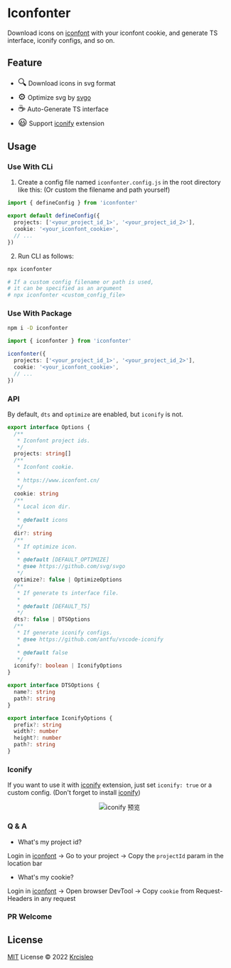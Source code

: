 # Iconfonter

Download icons on [iconfont](https://www.iconfont.cn/) with your iconfont cookie, and generate TS interface, iconify configs, and so on.

## Feature

- <span style="font-size: 20px">🔍</span> Download icons in svg format
- <span style="font-size: 20px">⚙️</span> Optimize svg by [svgo](https://github.com/svg/svgo)
- <span style="font-size: 20px">☕</span> Auto-Generate TS interface
- <span style="font-size: 20px">😃</span> Support [iconify](https://github.com/antfu/vscode-iconify) extension

## Usage

### Use With CLi

1. Create a config file named `iconfonter.config.js` in the root directory like this:
(Or custom the filename and path yourself)

```ts
import { defineConfig } from 'iconfonter'

export default defineConfig({
  projects: ['<your_project_id_1>', '<your_project_id_2>'],
  cookie: '<your_iconfont_cookie>',
  // ...
})

```

2. Run CLI as follows:

```bash
npx iconfonter

# If a custom config filename or path is used,
# it can be specified as an argument
# npx iconfonter <custom_config_file>
```

### Use With Package

```bash
npm i -D iconfonter
```

```ts
import { iconfonter } from 'iconfonter'

iconfonter({
  projects: ['<your_project_id_1>', '<your_project_id_2>'],
  cookie: '<your_iconfont_cookie>',
  // ...
})
```

### API

By default, `dts` and `optimize` are enabled, but `iconify` is not.

```ts
export interface Options {
  /**
   * Iconfont project ids.
   */
  projects: string[]
  /**
   * Iconfont cookie.
   *
   * https://www.iconfont.cn/
   */
  cookie: string
  /**
   * Local icon dir.
   *
   * @default icons
   */
  dir?: string
  /**
   * If optimize icon.
   * 
   * @default [DEFAULT_OPTIMIZE]
   * @see https://github.com/svg/svgo
   */
  optimize?: false | OptimizeOptions
  /**
   * If generate ts interface file.
   *
   * @default [DEFAULT_TS]
   */
  dts?: false | DTSOptions
  /**
   * If generate iconify configs.
   * @see https://github.com/antfu/vscode-iconify
   *
   * @default false
   */
  iconify?: boolean | IconifyOptions
}

export interface DTSOptions {
  name?: string
  path?: string
}

export interface IconifyOptions {
  prefix?: string
  width?: number
  height?: number
  path?: string
}
```

### Iconify

If you want to use it with [iconify](https://github.com/antfu/vscode-iconify) extension, just set `iconify: true` or a custom config. (Don't forget to install [iconify](https://github.com/antfu/vscode-iconify))

<p align="center">
  <img src="https://raw.githubusercontent.com/antfu/vscode-iconify/main/screenshots/preview-1.png" alt="iconify 预览" />
</p>

### Q & A

- What's my project id?

Login in [iconfont](https://www.iconfont.cn) -> Go to your project -> Copy the `projectId` param in the location bar

- What's my cookie?

Login in [iconfont](https://www.iconfont.cn) -> Open browser DevTool -> Copy `cookie` from Request-Headers in any request

### PR Welcome

## License

[MIT](./LICENSE) License © 2022 [Krcisleo](https://github.com/krcisleo)
